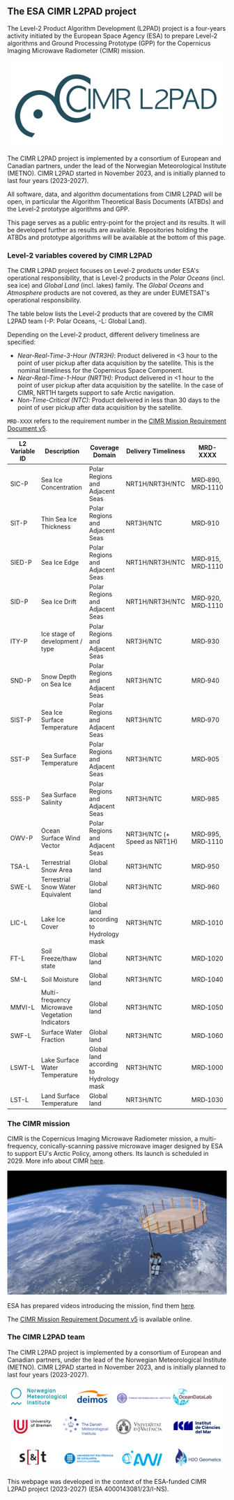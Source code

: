 ## The ESA CIMR L2PAD project

The Level-2 Product Algorithm Development (L2PAD) project is a four-years activity initiated by the
European Space Agency (ESA) to prepare Level-2 algorithms and Ground Processing Prototype (GPP) for
the Copernicus Imaging Microwave Radiometer (CIMR) mission.

<img src="./profile/static_imgs/CIMRL2PAD_logo_blue_lite.png" alt="The CIMR L2PAD logo" width="512" class="center">

The CIMR L2PAD project is implemented by a consortium of European and Canadian partners, under the
lead of the Norwegian Meteorological Institute (METNO). CIMR L2PAD started in November 2023, and
is initially planned to last four years (2023-2027).

All software, data, and algorithm documentations from CIMR L2PAD will be open, in particular the 
Algorithm Theoretical Basis Documents (ATBDs) and the Level-2 prototype algorithms and GPP.

This page serves as a public entry-point for the project and its results. It will be developed further as results
are available. Repositories holding the ATBDs and prototype algorithms will be available at the bottom of this page.

### Level-2 variables covered by CIMR L2PAD

The CIMR L2PAD project focuses on Level-2 products under ESA's operational responsibility, that is
Level-2 products in the *Polar Oceans* (incl. sea ice) and *Global Land* (incl. lakes) family. The
*Global Oceans* and *Atmosphere* products are not covered, as they are under EUMETSAT's operational
responsibility.

The table below lists the Level-2 products that are covered by the CIMR L2PAD team (-P: Polar Oceans, -L: Global Land).

Depending on the Level-2 product, different delivery timeliness are specified:
* *Near-Real-Time-3-Hour (NTR3H)*: Product delivered in <3 hour to the point of user pickup after data acquisition by
   the satellite. This is the nominal timeliness for the Copernicus Space Component.
* *Near-Real-Time-1-Hour (NRT1H)*: Product delivered in <1 hour to the point of user pickup after data acquisition by
   the satellite. In the case of CIMR, NRT1H targets support to safe Arctic navigation.
* *Non-Time-Critical (NTC)*: Product delivered in less than 30 days to the point of user pickup after data acquisition by
   the satellite.

`MRD-XXXX` refers to the requirement number in the [CIMR Mission Requirement Document v5](https://esamultimedia.esa.int/docs/EarthObservation/CIMR-MRD-v5.0-20230211_(Issued).pdf).

| L2 Variable ID | Description | Coverage Domain | Delivery Timeliness | MRD-XXXX |
| ---            | ---         | ---             | ---                 | ---      |
| SIC-P | Sea Ice Concentration | Polar Regions and Adjacent Seas | NRT1H/NRT3H/NTC | MRD&#8209;890, MRD&#8209;1110 |
| SIT-P | Thin Sea Ice Thickness | Polar Regions and Adjacent Seas | NRT3H/NTC | MRD&#8209;910 |
| SIED-P | Sea Ice Edge | Polar Regions and Adjacent Seas | NRT1H/NRT3H/NTC | MRD&#8209;915, MRD&#8209;1110 |
| SID-P | Sea Ice Drift | Polar Regions and Adjacent Seas | NRT1H/NRT3H/NTC | MRD&#8209;920, MRD&#8209;1110 |
| ITY-P | Ice stage of development / type | Polar Regions and Adjacent Seas | NRT3H/NTC | MRD&#8209;930 |
| SND-P | Snow Depth on Sea Ice | Polar Regions and Adjacent Seas | NRT3H/NTC | MRD&#8209;940 |
| SIST-P | Sea Ice Surface Temperature | Polar Regions and Adjacent Seas | NRT3H/NTC | MRD&#8209;970 |
| SST-P | Sea Surface Temperature | Polar Regions and Adjacent Seas | NRT3H/NTC | MRD&#8209;905 |
| SSS-P | Sea Surface Salinity | Polar Regions and Adjacent Seas | NRT3H/NTC | MRD&#8209;985 |
| OWV-P | Ocean Surface Wind Vector | Polar Regions and Adjacent Seas | NRT3H/NTC (+ Speed as NRT1H) | MRD&#8209;995, MRD&#8209;1110 |
| TSA-L | Terrestrial Snow Area | Global land | NRT3H/NTC | MRD&#8209;950 |
| SWE-L | Terrestrial Snow Water Equivalent | Global land | NRT3H/NTC | MRD&#8209;960 |
| LIC-L | Lake Ice Cover | Global land according to Hydrology mask | NRT3H/NTC | MRD&#8209;1010 |
| FT-L | Soil Freeze/thaw state | Global land | NRT3H/NTC | MRD&#8209;1020 |
| SM-L | Soil Moisture | Global land | NRT3H/NTC | MRD&#8209;1040 |
| MMVI-L | Multi-frequency Microwave Vegetation Indicators | Global land | NRT3H/NTC | MRD&#8209;1050 |
| SWF-L | Surface Water Fraction | Global land | NRT3H/NTC | MRD&#8209;1060 |
| LSWT-L | Lake Surface Water Temperature | Global land according to Hydrology mask | NRT3H/NTC | MRD&#8209;1000 |
| LST-L | Land Surface Temperature | Global land | NRT3H/NTC | MRD&#8209;1030 |

### The CIMR mission

CIMR is the Copernicus Imaging Microwave Radiometer mission, a multi-frequency, conically-scanning passive microwave imager
designed by ESA to support EU's Arctic Policy, among others. Its launch is scheduled in 2029.
More info about CIMR [here](https://www.esa.int/Applications/Observing_the_Earth/Copernicus/Copernicus_Sentinel_Expansion_missions).

![CIMR in flight (artist view, credit: ESA/mlabspace)](./profile/static_imgs/CIMR_inflight.jpg)

ESA has prepared videos introducing the mission, find them [here](https://www.esa.int/esatv/content/search?SearchText=CIMR&result_type=videos_broadcast&SearchButton=Go).

The [CIMR Mission Requirement Document v5](https://esamultimedia.esa.int/docs/EarthObservation/CIMR-MRD-v5.0-20230211_(Issued).pdf) is available online.

### The CIMR L2PAD team

The CIMR L2PAD project is implemented by a consortium of European and Canadian partners, under the
lead of the Norwegian Meteorological Institute (METNO). CIMR L2PAD started in November 2023, and
is initially planned to last four years (2023-2027).

![The CIMR L2PAD consortium](./profile/static_imgs/CIMRL2PAD_Consortium_Logos.png)


This webpage was developed in the context of the ESA-funded CIMR L2PAD project (2023-2027) (ESA 4000143081/23/I-NS).
